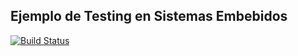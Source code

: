 Ejemplo de Testing en Sistemas Embebidos
----------------------------------------


[![Build Status](https://travis-ci.org/UCC-LCRS/Testing-SE.svg?branch=master)](https://travis-ci.org/UCC-LCRS/Testing-SE)

